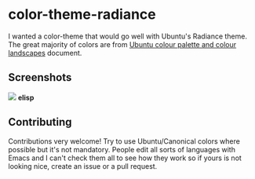 # color-theme-radiance

I wanted a color-theme that would go well with Ubuntu's Radiance
theme. The great majority of colors are from [Ubuntu colour palette and
colour landscapes][1] document.

## Screenshots

<a href="http://i.imgur.com/srabm.png"><img src="http://i.imgur.com/uZzVv.png" /></a>
**elisp**

## Contributing

Contributions very welcome! Try to use Ubuntu/Canonical colors where
possible but it's not mandatory. People edit all sorts of languages
with Emacs and I can't check them all to see how they work so if yours
is not looking nice, create an issue or a pull request.

[1]:<http://design.canonical.com/brand/5.%20Ubuntu%20colour%20palettes%20and%20colour%20landscape.pdf>
